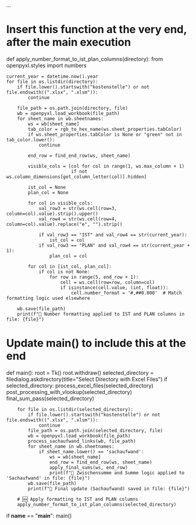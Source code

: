 ...

# Insert this function at the very end, after the main execution

def apply_number_format_to_ist_plan_columns(directory):
    from openpyxl.styles import numbers

    current_year = datetime.now().year
    for file in os.listdir(directory):
        if file.lower().startswith("kostenstelle") or not file.endswith((".xlsx", ".xlsm")):
            continue

        file_path = os.path.join(directory, file)
        wb = openpyxl.load_workbook(file_path)
        for sheet_name in wb.sheetnames:
            ws = wb[sheet_name]
            tab_color = rgb_to_hex_name(ws.sheet_properties.tabColor)
            if ws.sheet_properties.tabColor is None or "green" not in tab_color.lower():
                continue

            end_row = find_end_row(ws, sheet_name)

            visible_cols = [col for col in range(1, ws.max_column + 1)
                            if not ws.column_dimensions[get_column_letter(col)].hidden]

            ist_col = None
            plan_col = None

            for col in visible_cols:
                val_row3 = str(ws.cell(row=3, column=col).value).strip().upper()
                val_row4 = str(ws.cell(row=4, column=col).value).replace("e", "").strip()

                if val_row3 == "IST" and val_row4 == str(current_year):
                    ist_col = col
                if val_row3 == "PLAN" and val_row4 == str(current_year + 1):
                    plan_col = col

            for col in [ist_col, plan_col]:
                if col is not None:
                    for row in range(5, end_row + 1):
                        cell = ws.cell(row=row, column=col)
                        if isinstance(cell.value, (int, float)):
                            cell.number_format = '#,##0.000'  # Match formatting logic used elsewhere

        wb.save(file_path)
        print(f"🧾 Number formatting applied to IST and PLAN columns in file: {file}")

# Update main() to include this at the end

def main():
    root = Tk()
    root.withdraw()
    selected_directory = filedialog.askdirectory(title="Select Directory with Excel Files")
    if selected_directory:
        process_excel_files(selected_directory)
        post_processing_with_vlookup(selected_directory)
        final_sum_pass(selected_directory)

        for file in os.listdir(selected_directory):
            if file.lower().startswith("kostenstelle") or not file.endswith((".xlsx", ".xlsm")):
                continue
            file_path = os.path.join(selected_directory, file)
            wb = openpyxl.load_workbook(file_path)
            process_sachaufwand_links(wb, file_path) 
            for sheet_name in wb.sheetnames:
                if sheet_name.lower() == 'sachaufwand':
                    ws = wb[sheet_name]
                    end_row = find_end_row(ws, sheet_name)
                    apply_final_sums(ws, end_row)
                    print(f"📘 Zwischensumme and Summe logic applied to 'Sachaufwand' in file: {file}")
            wb.save(file_path)
            print(f"💾 Final update (Sachaufwand) saved in file: {file}")

        # 🆕 Apply formatting to IST and PLAN columns
        apply_number_format_to_ist_plan_columns(selected_directory)

if __name__ == "__main__":
    main()
